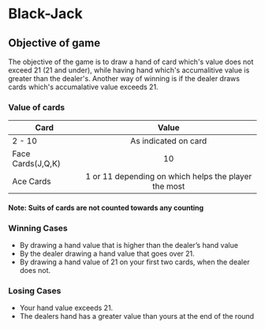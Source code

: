 # Black-Jack

## Objective of game
The objective of the game is to draw a hand of card which's value does not exceed 21 (21 and under), while having hand which's accumalitive value is greater than the dealer's. Another way of winning is if the dealer draws cards which's accumalative value exceeds 21.

### Value of cards
| Card              | Value              |
| -------------     |:-------------:     |
| 2 - 10            |As indicated on card|
| Face Cards(J,Q,K) |10                  |
| Ace Cards         |1 or 11 depending on which helps the player the most                |
#### Note: Suits of cards are not counted towards any counting



### Winning Cases
* By drawing a hand value that is higher than the dealer’s hand value
* By the dealer drawing a hand value that goes over 21.
* By drawing a hand value of 21 on your first two cards, when the dealer does not.

### Losing Cases
* Your hand value exceeds 21.
* The dealers hand has a greater value than yours at the end of the round

